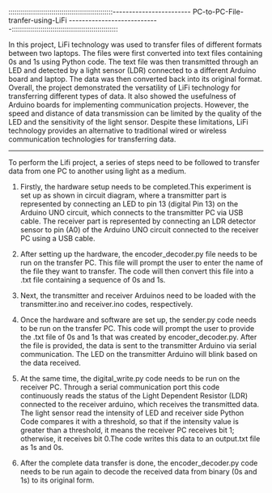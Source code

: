 


:::::::::::::::::::::::::::::::::::::::::::::::::::------------------------ PC-to-PC-File-tranfer-using-LiFi ----------------------------::::::::::::::::::::::::::::::::::::::::::::::::::::



In this project, LiFi technology was used to transfer files of different formats between two laptops. The files were first converted into text files containing 0s and 1s using Python code. The text file was then transmitted through an LED and detected by a light sensor (LDR) connected to a different Arduino board and laptop. The data was then converted back into its original format. Overall, the project demonstrated the versatility of LiFi technology for transferring different types of data. It also showed the usefulness of Arduino boards for implementing communication projects. However, the speed and distance of data transmission can be limited by the quality of the LED and the sensitivity of the light sensor. Despite these limitations, LiFi technology provides an alternative to traditional wired or wireless communication technologies for transferring data.




-------------------------------------------------------------------------------------------------------------------------------------------------------------------
  To perform the Lifi project, a series of steps need to be followed to transfer data from one PC to another using light as a medium. 

1. Firstly, the hardware setup needs to be completed.This experiment is set up as shown in circuit diagram, where a transmitter part is represented by connecting an LED to pin 13 (digital Pin 13) on the Arduino UNO circuit, which connects to the transmitter PC via USB cable. The receiver part is represented by connecting an LDR detector sensor to pin (A0) of the Arduino UNO circuit connected to the receiver PC using a USB cable.

2. After setting up the hardware, the encoder_decoder.py file needs to be run on the transfer PC. This file will prompt the user to enter the name of the file they want to transfer. The code will then convert this file into a .txt file containing a sequence of 0s and 1s.

3. Next, the transmitter and receiver Arduinos need to be loaded with the transmitter.ino and receiver.ino codes, respectively.

4. Once the hardware and software are set up, the sender.py code needs to be run on the transfer PC. This code will prompt the user to provide the .txt file of 0s and 1s that was created by  encoder_decoder.py. After the file is provided, the data is sent to the transmitter Arduino via serial communication. The LED on the transmitter Arduino will blink based on the data received.


5. At the same time, the digital_write.py code needs to be run on the receiver PC. Through a serial communication port this code continuously reads the status of the Light Dependent Resistor (LDR) connected to the receiver arduino, which receives the transmitted data. The light sensor read the intensity of LED and receiver side Python Code compares it with a threshold, so that if the intensity value is greater than a threshold, it means the receiver PC receives bit 1; otherwise, it receives bit 0.The code writes this data to an output.txt file as 1s and 0s.

6. After the complete data transfer is done, the encoder_decoder.py code needs to be run again to decode the received data from binary (0s and 1s) to its original form.



